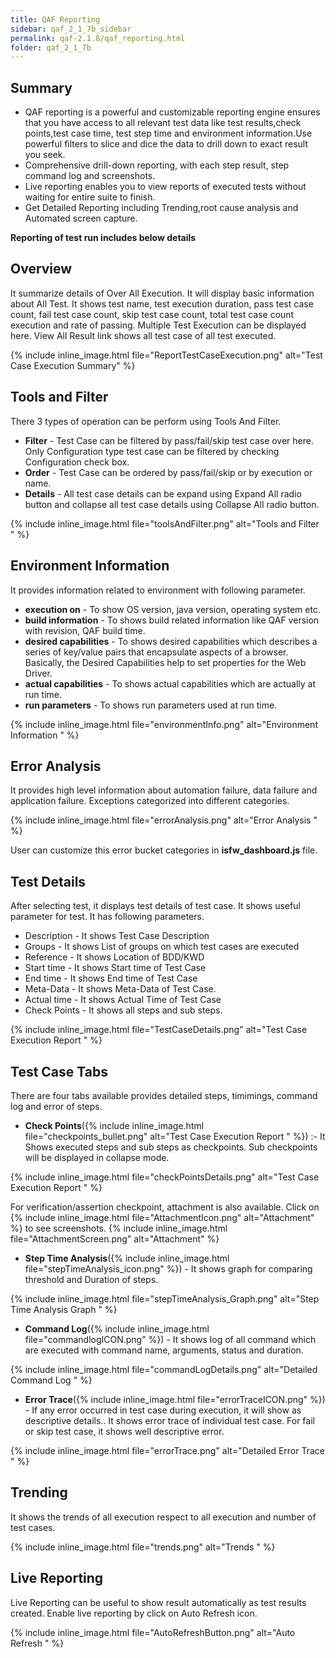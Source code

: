 ```yaml
---
title: QAF Reporting
sidebar: qaf_2_1_7b_sidebar
permalink: qaf-2.1.8/qaf_reporting.html
folder: qaf_2_1_7b
---
```


## Summary

* QAF reporting is a powerful and customizable reporting engine ensures that you have access to all relevant test data like test results,check points,test case time, test step time and environment information.Use powerful filters to slice and dice the data to drill down to exact result you seek.
* Comprehensive drill-down reporting, with each step result, step command log and screenshots.
* Live reporting enables you to view reports of executed tests without waiting for entire suite to finish.
* Get Detailed Reporting including Trending,root cause analysis and Automated screen capture. 

 
**Reporting of test run includes below details**

## Overview

It summarize details of Over All Execution. It will display basic information about All Test. It shows test name, test execution duration, pass test case count, fail test case count, skip test case count, total test case count execution and rate of passing. Multiple Test Execution can be displayed here. View All Result link shows all test case of all test executed.

{% include inline_image.html file="ReportTestCaseExecution.png" alt="Test Case Execution Summary" %}

## Tools and Filter
There 3 types of operation can be perform using Tools And Filter.

* **Filter** - Test Case can be filtered by pass/fail/skip test case over here. Only Configuration type test case can be filtered by checking Configuration check box.
* **Order** - Test Case can be ordered by pass/fail/skip or by execution or name.
* **Details** - All test case details can be expand using Expand All radio button and collapse all test case details using Collapse All radio button.


{% include inline_image.html file="toolsAndFilter.png" alt="Tools and Filter "  %}

## Environment Information 

It provides information related to environment with following parameter.

* **execution on** - To show OS version, java version, operating system etc.
* **build information** - To shows build related information like QAF version with revision, QAF build time.
* **desired capabilities** - To shows desired capabilities which describes a series of key/value pairs that encapsulate aspects of a browser. Basically, the Desired Capabilities help to set properties for the Web Driver.
* **actual capabilities** - To shows actual capabilities which are actually at run time.
* **run parameters** - To shows run parameters used at run time.

{% include inline_image.html file="environmentInfo.png" alt="Environment Information "  %}

## Error Analysis 
It provides high level information about automation failure, data failure and application failure. Exceptions categorized into different categories. 

{% include inline_image.html file="errorAnalysis.png" alt="Error Analysis "  %}

User can customize this error bucket categories in **isfw_dashboard.js** file.
 

 
## Test Details

After selecting test, it displays test details of test case. It shows useful parameter for test. It has following parameters.

* Description - It shows Test Case Description
* Groups - It shows List of groups on which test cases are executed
* Reference - It shows Location of BDD/KWD
* Start time - It shows Start time of Test Case
* End time - It shows End time of Test Case
* Meta-Data - It shows Meta-Data of Test Case.
* Actual time - It shows Actual Time of Test Case
* Check Points - It shows all steps and sub steps.

{% include inline_image.html file="TestCaseDetails.png" alt="Test Case Execution Report " %}

##  Test Case Tabs

There are four tabs available provides detailed steps, timimings, command log and error of steps.

* **Check Points**({% include inline_image.html file="checkpoints_bullet.png" alt="Test Case Execution Report " %}) :- It Shows executed  steps and sub steps as checkpoints. Sub checkpoints will be displayed in collapse mode. 

{% include inline_image.html file="checkPointsDetails.png" alt="Test Case Execution Report " %}

For verification/assertion checkpoint, attachment is also available. Click on {% include inline_image.html file="AttachmentIcon.png" alt="Attachment" %} to see screenshots.
{% include inline_image.html file="AttachmentScreen.png" alt="Attachment" %} 

* **Step Time Analysis**({% include inline_image.html file="stepTimeAnalysis_icon.png" %}) - It shows graph for comparing threshold and Duration of steps.

{% include inline_image.html file="stepTimeAnalysis_Graph.png" alt="Step Time Analysis Graph " %} 

* **Command Log**({% include inline_image.html file="commandlogICON.png" %}) - It shows log of all command which are executed with command name, arguments, status and duration.

{% include inline_image.html file="commandLogDetails.png" alt="Detailed Command Log  "  %}


* **Error Trace**({% include inline_image.html file="errorTraceICON.png" %}) - If any error occurred in test case during execution, it will show as descriptive details.. It shows error trace of individual test case. For fail or skip test case, it shows well descriptive error.

{% include inline_image.html file="errorTrace.png" alt="Detailed Error Trace "  %}


## Trending
It shows the trends of all execution respect to all execution and number of test cases.

{% include inline_image.html file="trends.png" alt="Trends "  %}


## Live Reporting

Live Reporting can be useful to show result automatically as test results created. Enable live reporting by click on Auto Refresh icon.

{% include inline_image.html file="AutoRefreshButton.png" alt="Auto Refresh "  %}

